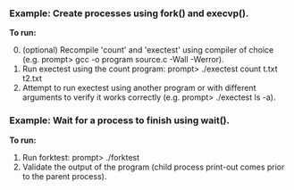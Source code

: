 ### Example: Create processes using fork() and execvp().
__To run:__

0. (optional) Recompile 'count' and 'exectest' using compiler of choice (e.g. prompt> gcc -o program source.c -Wall -Werror).
1. Run exectest using the count program: prompt> ./exectest count t.txt t2.txt
2. Attempt to run exectest using another program or with different arguments to verify it works correctly (e.g. prompt> ./exectest ls -a).

### Example: Wait for a process to finish using wait().
__To run:__

1. Run forktest: prompt> ./forktest
2. Validate the output of the program (child process print-out comes prior to the parent process).

